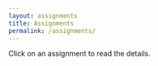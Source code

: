 ```yaml
---
layout: assignments
title: Assignments
permalink: /assignments/
---
```

Click on an assignment to read the details.
